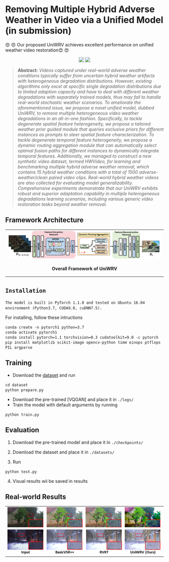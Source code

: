 # Removing Multiple Hybrid Adverse Weather in Video via a Unified Model (in submission)

 :heart_eyes: :heart_eyes: Our proposed UniWRV achieves excellent performance on unified weather video restoration:heart_eyes: :heart_eyes: 
<p align="center">
    <img width=40% src="figures/test.gif"/>
    <img width=40% src="figures/test1.gif"/>

> **Abstract:** *Videos captured under real-world adverse weather conditions typically suffer from uncertain hybrid weather artifacts with heterogeneous degradation distributions. However, existing algorithms only excel at specific single degradation distributions due to limited adaption capacity and have to deal with different weather degradations with separately trained models, thus may fail to handle real-world stochastic weather scenarios. To ameliorate the aforementioned issue, we propose a novel unified model, dubbed UniWRV, to remove multiple heterogeneous video weather degradations in an all-in-one fashion. Specifically, to tackle degenerate spatial feature heterogeneity, we propose a tailored weather prior guided module that queries exclusive priors for different instances as prompts to steer spatial feature characterization. To tackle degenerate temporal feature heterogeneity, we propose a dynamic routing aggregation module that can automatically select optimal fusion paths for different instances to dynamically integrate temporal features. 
Additionally, we managed to construct a new synthetic video dataset, termed HWVideo, for learning and benchmarking multiple hybrid adverse weather removal, which contains 15 hybrid weather conditions with a total of 1500 adverse-weather/clean paired video clips. Real-world hybrid weather videos are also collected for evaluating model generalizability. Comprehensive experiments demonstrate that our UniWRV exhibits robust and superior adaptation capability in multiple heterogeneous degradations learning scenarios, including various generic video restoration tasks beyond weather removal.* 

## Framework Architecture
<table>
  <tr>
    <td> <img src = "figures/framework.png"> </td>
  </tr>
  <tr>
    <td><p align="center"><b>Overall Framework of UniWRV</b></p></td>
  </tr>
</table>


## `Installation`
`The model is built in PyTorch 1.1.0 and tested on Ubuntu 16.04 environment (Python3.7, CUDA9.0, cuDNN7.5).`

For installing, follow these intructions
```
conda create -n pytorch1 python=3.7
conda activate pytorch1
conda install pytorch=1.1 torchvision=0.3 cudatoolkit=9.0 -c pytorch
pip install matplotlib scikit-image opencv-python timm einops ptflops PIL argparse
```

## Training
- Download the [dataset](dataset/README.md) and run

```
cd dataset
python prepare.py
```
-  Download the pre-trained [VQGAN] and place it in `./logs/`
-  Train the model with default arguments by running

```
python train.py
```


## Evaluation

1. Download the pre-trained model and place it in `./checkpoints/`

2. Download the dataset and place it in `./datasets/`

3. Run
```
python test.py
```
4. Visual results wii be saved in results



## Real-world Results
<table>
  <tr>
    <td> <img src = "figures/example.png"> </td>
  </tr>
</table>


